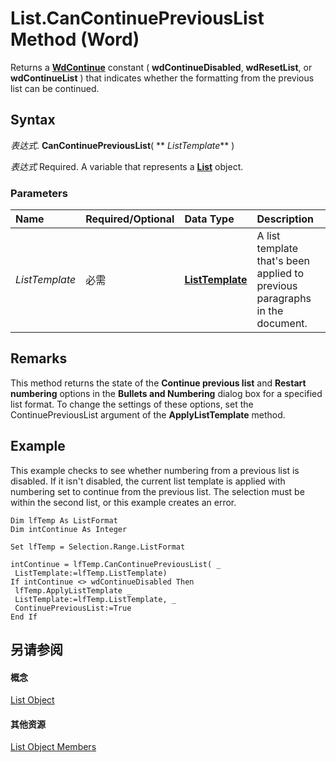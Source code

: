 
# List.CanContinuePreviousList Method (Word)

Returns a  **[WdContinue](d0cec752-c3d7-bcbe-9065-60b319490558.md)** constant ( **wdContinueDisabled**, **wdResetList**, or **wdContinueList** ) that indicates whether the formatting from the previous list can be continued.


## Syntax

 _表达式_. **CanContinuePreviousList**( ** _ListTemplate_** )

 _表达式_ Required. A variable that represents a **[List](2c3dae28-447a-af48-2966-e19ae75ab6c2.md)** object.


### Parameters



|**Name**|**Required/Optional**|**Data Type**|**Description**|
|:-----|:-----|:-----|:-----|
| _ListTemplate_|必需|**[ListTemplate](d5e339f7-5798-305b-a6b0-6b572d9112f4.md)**|A list template that's been applied to previous paragraphs in the document.|

## Remarks

This method returns the state of the  **Continue previous list** and **Restart numbering** options in the **Bullets and Numbering** dialog box for a specified list format. To change the settings of these options, set the ContinuePreviousList argument of the **ApplyListTemplate** method.


## Example

This example checks to see whether numbering from a previous list is disabled. If it isn't disabled, the current list template is applied with numbering set to continue from the previous list. The selection must be within the second list, or this example creates an error.


```
Dim lfTemp As ListFormat 
Dim intContinue As Integer 
 
Set lfTemp = Selection.Range.ListFormat 
 
intContinue = lfTemp.CanContinuePreviousList( _ 
 ListTemplate:=lfTemp.ListTemplate) 
If intContinue <> wdContinueDisabled Then 
 lfTemp.ApplyListTemplate _ 
 ListTemplate:=lfTemp.ListTemplate, _ 
 ContinuePreviousList:=True 
End If
```


## 另请参阅


#### 概念


[List Object](2c3dae28-447a-af48-2966-e19ae75ab6c2.md)
#### 其他资源


[List Object Members](http://msdn.microsoft.com/library/939e2533-7d59-bc78-0e89-53e4f204da49%28Office.15%29.aspx)